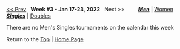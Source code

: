 <a name="top"></a>[<< Prev](men_singles_2202.md) &nbsp; **Week #3 - Jan 17-23, 2022** &nbsp; Next >> &nbsp;&nbsp;&nbsp;&nbsp;&nbsp;&nbsp;&nbsp; [***Men***](./men_singles_2203.md) &#124; [Women](./women_singles_2203.md) &nbsp;&nbsp;&nbsp;&nbsp;&nbsp; [***Singles***](./men_singles_2203.md) &#124; [Doubles](./men_doubles_2203.md)

There are no Men's Singles tournaments on the calendar this week

Return to the [Top](./men_singles_2203.md) &#124; [Home Page](../../index.md)